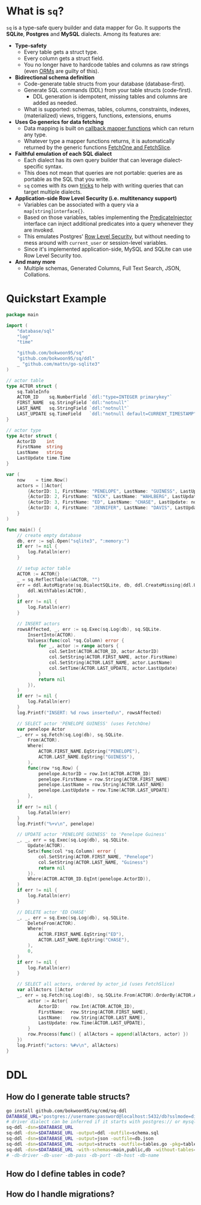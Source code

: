 # What is `sq`?

`sq` is a type-safe query builder and data mapper for Go. It supports the **SQLite**, **Postgres** and **MySQL** dialects. Among its features are:

- **Type-safety**
    - Every table gets a struct type.
    - Every column gets a struct field.
    - You no longer have to hardcode tables and columns as raw strings (even [ORMs](https://gorm.io/docs/query.html#Conditions) are guilty of this).
- **Bidirectional schema definition**
    - Code-generate table structs from your database (database-first).
    - Generate SQL commands (DDL) from your table structs (code-first).
        - DDL generation is idempotent, missing tables and columns are added as needed.
    - What is supported: schemas, tables, columns, constraints, indexes, (materialized) views, triggers, functions, extensions, enums
- **Uses Go generics for data fetching**
    - Data mapping is built on [callback mapper functions](#) which can return any type.
    - Whatever type a mapper functions returns, it is automatically returned by the generic functions [FetchOne and FetchSlice](#).
- **Faithful emulation of each SQL dialect**
    - Each dialect has its own query builder that can leverage dialect-specific syntax.
    - This does not mean that queries are not portable: queries are as portable as the SQL that you write.
    - `sq` comes with its own [tricks](#) to help with writing queries that can target multiple dialects.
- **Application-side Row Level Security (i.e. multitenancy support)**
    - Variables can be associated with a query via a `map[string]interface{}`.
    - Based on those variables, tables implementing the [PredicateInjector](#) interface can inject additional predicates into a query whenever they are invoked.
    - This emulates Postgres' [Row Level Security](#), but without needing to mess around with `current_user` or session-level variables.
    - Since it's implemented application-side, MySQL and SQLite can use Row Level Security too.
- **And many more**
    - Multiple schemas, Generated Columns, Full Text Search, JSON, Collations.

# Quickstart Example

```go
package main

import (
    "database/sql"
    "log"
    "time"

    "github.com/bokwoon95/sq"
    "github.com/bokwoon95/sq/ddl"
    _ "github.com/mattn/go-sqlite3"
)

// actor table
type ACTOR struct {
    sq.TableInfo
    ACTOR_ID    sq.NumberField `ddl:"type=INTEGER primarykey"`
    FIRST_NAME  sq.StringField `ddl:"notnull"`
    LAST_NAME   sq.StringField `ddl:"notnull"`
    LAST_UPDATE sq.TimeField   `ddl:"notnull default=CURRENT_TIMESTAMP"`
}

// actor type
type Actor struct {
    ActorID    int
    FirstName  string
    LastName   string
    LastUpdate time.Time
}

var (
    now    = time.Now()
    actors = []Actor{
        {ActorID: 1, FirstName: "PENELOPE", LastName: "GUINESS", LastUpdate: now},
        {ActorID: 2, FirstName: "NICK", LastName: "WAHLBERG", LastUpdate: now},
        {ActorID: 3, FirstName: "ED", LastName: "CHASE", LastUpdate: now},
        {ActorID: 4, FirstName: "JENNIFER", LastName: "DAVIS", LastUpdate: now},
    }
)

func main() {
    // create empty database
    db, err := sql.Open("sqlite3", ":memory:")
    if err != nil {
        log.Fatalln(err)
    }

    // setup actor table
    ACTOR := ACTOR{}
    _ = sq.ReflectTable(&ACTOR, "")
    err = ddl.AutoMigrate(sq.DialectSQLite, db, ddl.CreateMissing|ddl.UpdateExisting,
        ddl.WithTables(ACTOR),
    )
    if err != nil {
        log.Fatalln(err)
    }

    // INSERT actors
    rowsAffected, _, err := sq.Exec(sq.Log(db), sq.SQLite.
        InsertInto(ACTOR).
        Valuesx(func(col *sq.Column) error {
            for _, actor := range actors {
                col.SetInt(ACTOR.ACTOR_ID, actor.ActorID)
                col.SetString(ACTOR.FIRST_NAME, actor.FirstName)
                col.SetString(ACTOR.LAST_NAME, actor.LastName)
                col.SetTime(ACTOR.LAST_UPDATE, actor.LastUpdate)
            }
            return nil
        }),
    )
    if err != nil {
        log.Fatalln(err)
    }
    log.Printf("INSERT: %d rows inserted\n", rowsAffected)

    // SELECT actor 'PENELOPE GUINESS' (uses FetchOne)
    var penelope Actor
    _, err = sq.Fetch(sq.Log(db), sq.SQLite.
        From(ACTOR).
        Where(
            ACTOR.FIRST_NAME.EqString("PENELOPE"),
            ACTOR.LAST_NAME.EqString("GUINESS"),
        ),
        func(row *sq.Row) {
            penelope.ActorID = row.Int(ACTOR.ACTOR_ID)
            penelope.FirstName = row.String(ACTOR.FIRST_NAME)
            penelope.LastName = row.String(ACTOR.LAST_NAME)
            penelope.LastUpdate = row.Time(ACTOR.LAST_UPDATE)
        },
    )
    if err != nil {
        log.Fatalln(err)
    }
    log.Printf("%+v\n", penelope)

    // UPDATE actor 'PENELOPE GUINESS' to 'Penelope Guiness'
    _, _, err = sq.Exec(sq.Log(db), sq.SQLite.
        Update(ACTOR).
        Setx(func(col *sq.Column) error {
            col.SetString(ACTOR.FIRST_NAME, "Penelope")
            col.SetString(ACTOR.LAST_NAME, "Guiness")
            return nil
        }).
        Where(ACTOR.ACTOR_ID.EqInt(penelope.ActorID)),
    )
    if err != nil {
        log.Fatalln(err)
    }

    // DELETE actor 'ED CHASE'
    _, _, err = sq.Exec(sq.Log(db), sq.SQLite.
        DeleteFrom(ACTOR).
        Where(
            ACTOR.FIRST_NAME.EqString("ED"),
            ACTOR.LAST_NAME.EqString("CHASE"),
        ),
        0,
    )
    if err != nil {
        log.Fatalln(err)
    }

    // SELECT all actors, ordered by actor_id (uses FetchSlice)
    var allActors []Actor
    _, err = sq.Fetch(sq.Log(db), sq.SQLite.From(ACTOR).OrderBy(ACTOR.ACTOR_ID), func(row *sq.Row) {
        actor := Actor{
            ActorID:    row.Int(ACTOR.ACTOR_ID),
            FirstName:  row.String(ACTOR.FIRST_NAME),
            LastName:   row.String(ACTOR.LAST_NAME),
            LastUpdate: row.Time(ACTOR.LAST_UPDATE),
        }
        row.Process(func() { allActors = append(allActors, actor) })
    })
    log.Printf("actors: %#v\n", allActors)
}
```

# DDL

## How do I generate table structs?

```bash
go install github.com/bokwoon95/sq/cmd/sq-ddl
DATABASE_URL='postgres://username:password@localhost:5432/db?sslmode=disable'
# driver dialect can be inferred if it starts with postgres:// or mysql://. else use sqlite
sq-ddl -dsn=$DATABASE_URL
sq-ddl -dsn=$DATABASE_URL -output=ddl -outfile=schema.sql
sq-ddl -dsn=$DATABASE_URL -output=json -outfile=db.json
sq-ddl -dsn=$DATABASE_URL -output=structs -outfile=tables.go -pkg=tables -overwrite
sq-ddl -dsn=$DATABASE_URL -with-schemas=main,public,db -without-tables=schema_migrations
# -db-driver -db-user -db-pass -db-port -db-host -db-name
```

## How do I define tables in code?

## How do I handle migrations?
